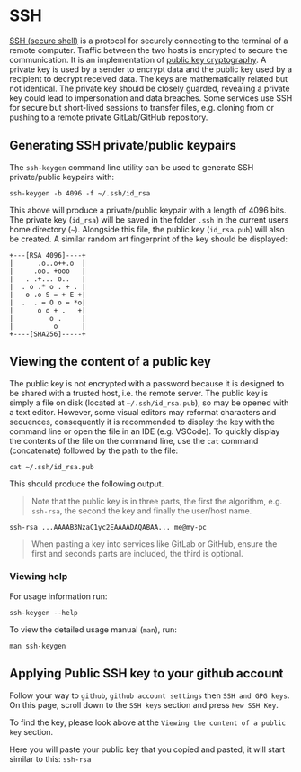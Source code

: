 # SSH
[SSH (secure shell)](https://www.ssh.com/ssh/) is a protocol for securely connecting to the terminal of a remote computer. Traffic between the two hosts is encrypted to secure the communication.
It is an implementation of [public key cryptography](https://www.globalsign.com/en/ssl-information-center/what-is-public-key-cryptography).
A private key is used by a sender to encrypt data and the public key used by a recipient to decrypt received data.
The keys are mathematically related but not identical.
The private key should be closely guarded, revealing a private key could lead to impersonation and data breaches.
Some services use SSH for secure but short-lived sessions to transfer files, e.g. cloning from or pushing to a remote private GitLab/GitHub repository.

## Generating SSH private/public keypairs
The `ssh-keygen` command line utility can be used to generate SSH private/public keypairs with:
```shell
ssh-keygen -b 4096 -f ~/.ssh/id_rsa
```
This above will produce a private/public keypair with a length of 4096 bits. The private key (`id_rsa`) will be saved in the folder `.ssh` in the current users home directory (`~`).
Alongside this file, the public key (`id_rsa.pub`) will also be created.
A similar random art fingerprint of the key should be displayed:
```
+---[RSA 4096]----+
|      .o..o++.o  |
|     .oo. +ooo   |
|   . .+... o..   |
|  . o .* o . + . |
|   o .o S = + E +|
|  .  . = O o = *o|
|      o o + .   +|
|         o .     |
|          o      |
+----[SHA256]-----+
```

## Viewing the content of a public key
The public key is not encrypted with a password because it is designed to be shared with a trusted host, i.e. the remote server.
The public key is simply a file on disk (located at `~/.ssh/id_rsa.pub`), so may be opened with a text editor.
However, some visual editors may reformat characters and sequences, consequently it is recommended to display the key with the command line or open the file in an IDE (e.g. VSCode).
To quickly display the contents of the file on the command line, use the `cat` command (concatenate) followed by the path to the file:
```shell
cat ~/.ssh/id_rsa.pub
```
This should produce the following output.
> Note that the public key is in three parts, the first the algorithm, e.g. `ssh-rsa`, the second the key and finally the user/host name.
```
ssh-rsa ...AAAAB3NzaC1yc2EAAAADAQABAA... me@my-pc
```
> When pasting a key into services like GitLab or GitHub, ensure the first and seconds parts are included, the third is optional.

### Viewing help
For usage information run:
```shell
ssh-keygen --help
```

To view the detailed usage manual (`man`), run:
```shell
man ssh-keygen
```

## Applying Public SSH key to your github account
Follow your way to `github`, `github account settings` then `SSH and GPG keys`.
On this page, scroll down to the `SSH keys` section and press `New SSH Key`.

To find the key, please look above at the `Viewing the content of a public key` section.

Here you will paste your public key that you copied and pasted, it will start similar to this:
`ssh-rsa`
